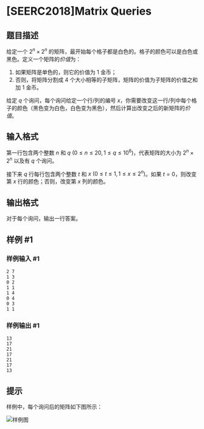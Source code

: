 # [SEERC2018]Matrix Queries

## 题目描述

给定一个 $2^n \times 2^n$ 的矩阵，最开始每个格子都是白色的。格子的颜色可以是白色或黑色。定义一个矩阵的*价值*为：

1. 如果矩阵是单色的，则它的价值为 $1$ 金币；
2. 否则，将矩阵分割成 $4$ 个大小相等的子矩阵，矩阵的价值为子矩阵的价值之和加 $1$ 金币。

给定 $q$ 个询问，每个询问给定一个行/列的编号 $x$，你需要改变这一行/列中每个格子的颜色（黑色变为白色，白色变为黑色），然后计算出改变之后的新矩阵的*价值*。

## 输入格式

第一行包含两个整数 $n$ 和 $q \ (0 \leq n \leq 20, 1 \leq q \leq 10^6)$，代表矩阵的大小为 $2^n \times 2^n$ 以及有 $q$ 个询问。

接下来 $q$ 行每行包含两个整数 $t$ 和 $x \ (0 \leq t \leq 1, 1 \leq x \leq 2^n)$。如果 $t=0$，则改变第 $x$ 行的颜色；否则，改变第 $x$ 列的颜色。

## 输出格式

对于每个询问，输出一行答案。

## 样例 #1

### 样例输入 #1
```
2 7
1 3
0 2
1 1
1 4
0 4
0 3
1 1
```

### 样例输出 #1

```
13
17
21
17
21
17
13
```

## 提示

样例中，每个询问后的矩阵如下图所示：

![样例图](https://cdn.luogu.com.cn/upload/image_hosting/1cyezquq.png)
